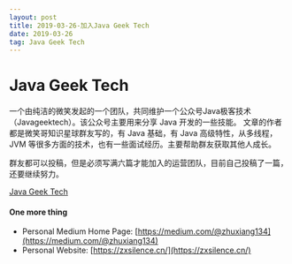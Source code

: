 ```yaml
---
layout: post
title: 2019-03-26-加入Java Geek Tech
date: 2019-03-26
tag: Java Geek Tech
---
```


# Java Geek Tech
一个由纯洁的微笑发起的一个团队，共同维护一个公众号Java极客技术（Javageektech）。该公众号主要用来分享 Java 开发的一些技能。
文章的作者都是微笑哥知识星球群友写的，有 Java 基础，有 Java 高级特性，从多线程，JVM 等很多方面的技术，也有一些面试经历。主要帮助群友获取其他人成长。

群友都可以投稿，但是必须写满六篇才能加入的运营团队，目前自己投稿了一篇，还要继续努力。

[Java Geek Tech](http://www.justdojava.com/)

#### One more thing
- Personal Medium Home Page: [https://medium.com/@zhuxiang134](https://medium.com/@zhuxiang134)
- Personal Website: [https://zxsilence.cn/](https://zxsilence.cn/)